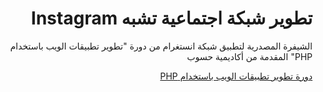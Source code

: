 <div dir="rtl">
    <h1>تطوير شبكة اجتماعية تشبه Instagram</h1>
    <p>الشيفرة المصدرية لتطبيق شبكة انستغرام  من دورة "تطوير تطبيقات الويب باستخدام PHP" المقدمة من أكاديمية حسوب</p>

<a href="https://academy.hsoub.com/learn/php-web-application-development/">دورة تطوير تطبيقات الويب باستخدام  PHP</a>
</div>